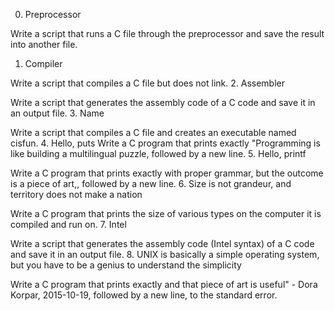 0. Preprocessor

Write a script that runs a C file through the preprocessor and save the result into another file.
1. Compiler

Write a script that compiles a C file but does not link.
2. Assembler

Write a script that generates the assembly code of a C code and save it in an output file.
3. Name

Write a script that compiles a C file and creates an executable named cisfun.
4. Hello, puts
Write a C program that prints exactly "Programming is like building a multilingual puzzle, followed by a new line.
5. Hello, printf

Write a C program that prints exactly with proper grammar, but the outcome is a piece of art,, followed by a new line.
6. Size is not grandeur, and territory does not make a nation

Write a C program that prints the size of various types on the computer it is compiled and run on.
7. Intel

Write a script that generates the assembly code (Intel syntax) of a C code and save it in an output file.
8. UNIX is basically a simple operating system, but you have to be a genius to understand the simplicity

Write a C program that prints exactly and that piece of art is useful" - Dora Korpar, 2015-10-19, followed by a new line, to the standard error.
